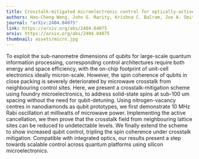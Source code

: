 ```yaml
---
title: Crosstalk-mitigated microelectronic control for optically-active spins
authors: Hao-Cheng Weng, John G. Rarity, Krishna C. Balram, Joe A. Smith
journal: "arXiv:2404.04075"
link: https://arxiv.org/abs/2404.04075
arxiv: https://arxiv.org/abs/2404.04075
thumbnail: assets/micro.jpg
---
```


To exploit the sub-nanometre dimensions of qubits for large-scale quantum information processing, corresponding control architectures require both energy and space efficiency, with the on-chip footprint of unit-cell electronics ideally micron-scale. However, the spin coherence of qubits in close packing is severely deteriorated by microwave crosstalk from neighbouring control sites. Here, we present a crosstalk-mitigation scheme using foundry microelectronics, to address solid-state spins at sub-100 um spacing without the need for qubit-detuning. Using nitrogen-vacancy centres in nanodiamonds as qubit prototypes, we first demonstrate 10 MHz Rabi oscillation at milliwatts of microwave power. Implementing the active cancellation, we then prove that the crosstalk field from neighbouring lattice sites can be reduced to undetectable levels. We finally extend the scheme to show increased qubit control, tripling the spin coherence under crosstalk mitigation. Compatible with integrated optics, our results present a step towards scalable control across quantum platforms using silicon microelectronics.
